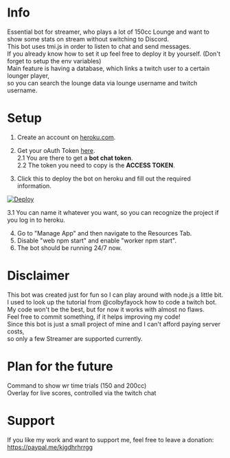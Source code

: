 # Info

Essential bot for streamer, who plays a lot of 150cc Lounge and want to show some stats on stream without switching to Discord. <br/>
This bot uses tmi.js in order to listen to chat and send messages. <br/>
If you already know how to set it up feel free to deploy it by yourself. (Don't forget to setup the env variables) <br/>
Main feature is having a database, which links a twitch user to a certain lounger player, <br/>
so you can search the lounge data via lounge username and twitch username.

# Setup

1. Create an account on [heroku.com](https://signup.heroku.com/).

2. Get your oAuth Token [here](https://twitchtokengenerator.com). <br/>
2.1 You are there to get a **bot chat token**.<br/>
2.2 The token you need to copy is the **ACCESS TOKEN**.<br/>

3. Click this to deploy the bot on heroku and fill out the required information.

[![Deploy](https://www.herokucdn.com/deploy/button.svg)](https://heroku.com/deploy?template=https://github.com/kjgdhrhrrgg/twitch_bot) <br/>

3.1 You can name it whatever you want, so you can recognize the project if you log in to heroku.<br/>

4. Go to "Manage App" and then navigate to the Resources Tab.
5. Disable "web npm start" and enable "worker npm start".
6. The bot should be running 24/7 now.

# Disclaimer

This bot was created just for fun so I can play around with node.js a little bit. <br/>
I used to look up the tutorial from @colbyfayock how to code a twitch bot. <br/>
My code won't be the best, but for now it works with almost no flaws. <br/>
Feel free to commit something, if it helps improving my code! <br/>
Since this bot is just a small project of mine and I can't afford paying server costs, <br/>
so only a few Streamer are supported currently.

# Plan for the future

Command to show wr time trials (150 and 200cc) <br/>
Overlay for live scores, controlled via the twitch chat

# Support 

If you like my work and want to support me, feel free to leave a donation: https://paypal.me/kjgdhrhrrgg <br/>
